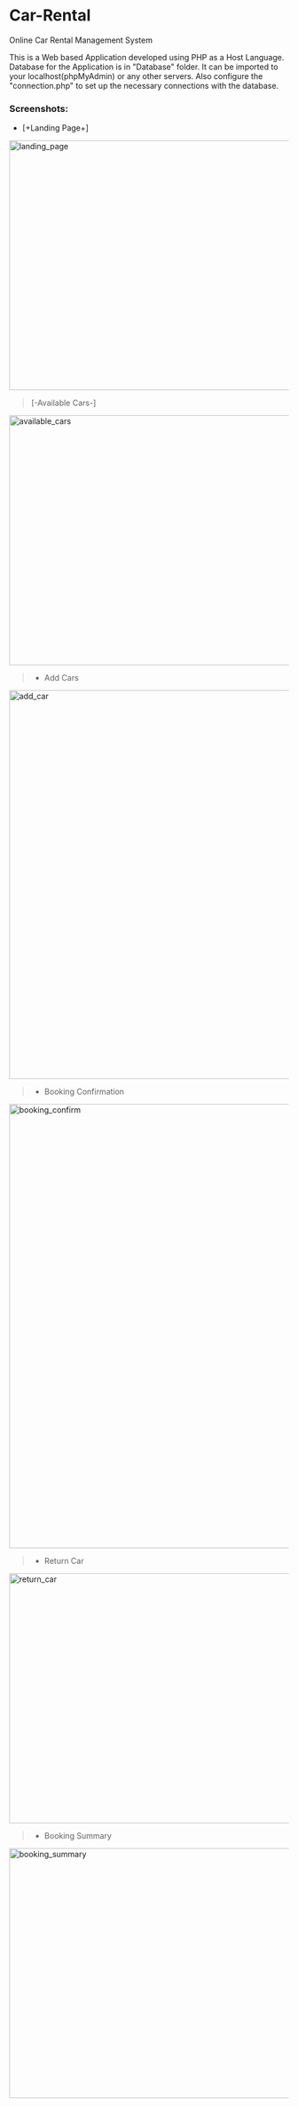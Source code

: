 # Car-Rental
Online Car Rental Management System 

This is a Web based Application developed using PHP as a Host Language. Database for the Application is in "Database" folder. It can be imported to your localhost(phpMyAdmin) or any other servers. Also configure the "connection.php" to set up the necessary connections with the database.

### Screenshots:
- [+Landing Page+]
<img width="1440" src="https://github.com/user-attachments/assets/4264d06f-5240-4e49-b252-1059afb66fe6" height="450" alt="landing_page"/>



> [-Available Cars-]
<img width="1440" src="https://github.com/user-attachments/assets/92451ac1-98ea-48e2-ad4b-fb6982343cd1" height="450" alt="available_cars"/>



> - Add Cars
<img width="1440" src="https://github.com/user-attachments/assets/102886f6-25db-412f-8200-c4c722aef2ce" height="700" alt="add_car"/>



> - Booking Confirmation
<img width="1440" src="https://github.com/user-attachments/assets/c72c41f7-825c-4a91-bb25-080e63ccc61a" height="800" alt="booking_confirm"/>



> - Return Car
<img width="1440" src="https://github.com/user-attachments/assets/fdd3ad74-2e06-4851-bec5-5486b56ff496" height="450" alt="return_car"/>



> - Booking Summary
<img width="1440" src="https://github.com/user-attachments/assets/3c757f69-98bc-449d-99d7-2d00e02b02b1" height="450" alt="booking_summary"/>
